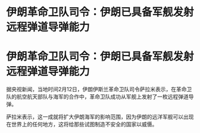 # 伊朗革命卫队司令：伊朗已具备军舰发射远程弹道导弹能力

# 伊朗革命卫队司令：伊朗已具备军舰发射远程弹道导弹能力

据央视新闻，当地时间2月12日，伊朗伊斯兰革命卫队司令萨拉米表示，在革命卫队的航空航天部队与海军的合作中，革命卫队成功从军舰上发射了一枚远程弹道导弹。

萨拉米表示，这一成就将扩大伊朗海军的影响范围，因为伊朗的远洋军舰可以出现在世界上的任何地方，这将给那些试图制造不安全的国家以威慑。

